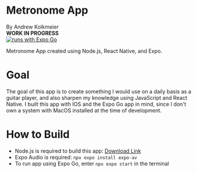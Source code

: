 # Metronome App
By Andrew Kolkmeier  
**WORK IN PROGRESS**  
[![runs with Expo Go](https://img.shields.io/badge/Runs%20with%20Expo%20Go-000.svg?style=flat-square&logo=EXPO&labelColor=f3f3f3&logoColor=000)](https://expo.dev/client)

Metronome App created using Node.js, React Native, and Expo.

# Goal
The goal of this app is to create something I would use on a daily basis as a guitar player, and also sharpen my knowledge using JavaScript and React Native.
I built this app with IOS and the Expo Go app in mind, since I don't own a system with MacOS installed at the time of development.


# How to Build
- Node.js is required to build this app: [Download Link](https://nodejs.org/en/download/current)
- Expo Audio is required: `npx expo install expo-av`
- To run app using Expo Go, enter `npx expo start` in the terminal
